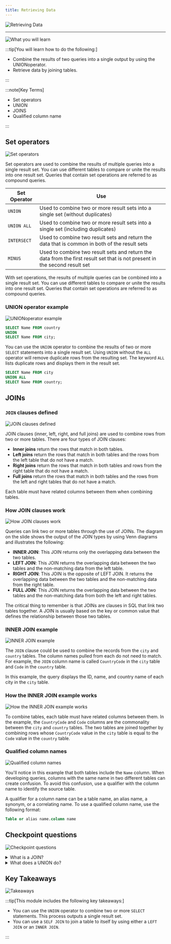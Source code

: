 ```yaml
---
title: Retrieving Data
---
```

![Retrieving Data](../../../assets/databases/retrieving_data/intro.png)

---

![What you will learn](../../../assets/databases/retrieving_data/section_goal.png)

:::tip[You will learn how to do the following:]

- Combine the results of two queries into a single output by using the UNIONoperator.
- Retrieve data by joining tables.

:::

:::note[Key Terms]

- Set operators
- UNION
- JOINS
- Qualified column name

:::

## Set operators

![Set operators ](../../../assets/databases/retrieving_data/set_operators.png)

Set operators are used to combine the results of multiple queries into a single result set. You can use different tables to compare or unite the results into one result set. Queries that contain set operations are referred to as compound queries.

| Set Operator | Use |
|--------------|-----|
| `UNION`      | Used to combine two or more result sets into a single set (without duplicates) |
| `UNION ALL`  | Used to combine two or more result sets into a single set (including duplicates) |
| `INTERSECT`  | Used to combine two result sets and return the data that is common in both of the result sets |
| `MINUS`      | Used to combine two result sets and return the data from the first result set that is not present in the second result set |

With set operations, the results of multiple queries can be combined into a single result set. You can use different tables to compare or unite the results into one result set. Queries that contain set operations are referred to as compound queries.

### UNION operator example

![UNIONoperator example](../../../assets/databases/retrieving_data/union_operator_example.png)

```sql title=/world.sql
SELECT Name FROM country
UNION
SELECT Name FROM city;
```

You can use the `UNION` operator to combine the results of two or more `SELECT` statements into a single result set. Using `UNION` without the `ALL` operator will remove duplicate rows from the resulting set. The keyword `ALL` lists duplicate rows and displays them in the result set.

```sql title=/world.sql
SELECT Name FROM city
UNION ALL
SELECT Name FROM country;
```

## JOINs

### `JOIN` clauses defined

![JOIN clauses defined](../../../assets/databases/retrieving_data/join_clause_defined.png)

JOIN clauses (inner, left, right, and full joins) are used to combine rows from two or more tables. There are four types of JOIN clauses:

- **Inner joins** return the rows that match in both tables.
- **Left joins** return the rows that match in both tables and the rows from the left table that do not have a match.
- **Right joins** return the rows that match in both tables and rows from the right table that do not have a match.
- **Full joins** return the rows that match in both tables and the rows from the left and right tables that do not have a match.

Each table must have related columns between them when combining tables.

### How JOIN clauses work

![How JOIN clauses work](../../../assets/databases/retrieving_data/how_join_works.png)

Queries can link two or more tables through the use of JOINs. The diagram on the slide shows the output of the JOIN types by using Venn diagrams and illustrates the following:

- **INNER JOIN**: This JOIN returns only the overlapping data between the two tables.
- **LEFT JOIN**: This JOIN returns the overlapping data between the two tables and the non-matching data from the left table.
- **RIGHT JOIN**: This JOIN is the opposite of LEFT JOIN. It returns the overlapping data between the two tables and the non-matching data from the right table.
- **FULL JOIN**: This JOIN returns the overlapping data between the two tables and the non-matching data from both the left and right tables.

The critical thing to remember is that JOINs are clauses in SQL that link two tables together. A JOIN is usually based on the key or common value that defines the relationship between those two tables.

### INNER JOIN example

![INNER JOIN example](../../../assets/databases/retrieving_data/inner_join_example.png)

The `JOIN` clause could be used to combine the records from the `city` and `country` tables. The column names pulled from each do not need to match. For example, the `JOIN` column name is called `CountryCode` in the `city` table and `Code` in the `country` table.

In this example, the query displays the ID, name, and country name of each city in the `city` table.

### How the INNER JOIN example works

![How the INNER JOIN example works](../../../assets/databases/retrieving_data/how_inner_join_works.png)

To combine tables, each table must have related columns between them. In the example, the `CountryCode` and `Code` columns are the commonality between the `city` and `country` tables. The two tables are joined together by combining rows whose `CountryCode` value in the `city` table is equal to the `Code` value in the `country` table.

### Qualified column names

![Qualified column names](../../../assets/databases/retrieving_data/qualified_columns.png)

You'll notice in this example that both tables include the `Name` column. When developing queries, columns with the same name in two different tables can create confusion. To avoid this confusion, use a qualifier with the column name to identify the source table.

A qualifier for a column name can be a table name, an alias name, a synonym, or a correlating name. To use a qualified column name, use the following format:

```sql
Table or alias name.column name
```

## Checkpoint questions

![Checkpoint questions](../../../assets/databases/retrieving_data/questions.png)

<details>
<summary>What is a JOIN?</summary>

You can use a `JOIN` to combine data from two or more tables.

</details>

<details>
<summary>What does a UNION do?</summary>

A `UNION` operation combines the results of two queries into one result.

</details>

## Key Takeaways

![Takeaways](../../../assets/databases/retrieving_data/takeaways.png)

:::tip[This module includes the following key takeaways:]

- You can use the `UNION` operator to combine two or more `SELECT` statements. This process outputs a single result set.
- You can use a `SELF JOIN` to join a table to itself by using either a `LEFT JOIN` or an `INNER JOIN`.

:::
